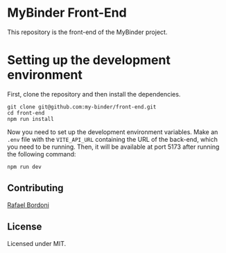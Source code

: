 # MyBinder Front-End

This repository is the front-end of the MyBinder project.

# Setting up the development environment

First, clone the repository and then install the dependencies.

```
git clone git@github.com:my-binder/front-end.git
cd front-end
npm run install
```

Now you need to set up the development environment variables. Make an `.env` file with the `VITE_API_URL` containing the URL of the back-end, which you need to be running. Then, it will be available at port 5173 after running the following command:

```
npm run dev
```

## Contributing

[Rafael Bordoni](https://github.com/eldskald)

## License

Licensed under MIT.
